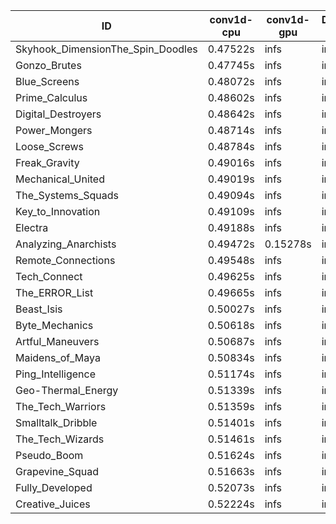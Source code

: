 |ID|conv1d-cpu|conv1d-gpu|DWSPConv2D-gpu|gemm-gpu|avg|
|-|-|-|-|-|-|
|Skyhook_DimensionThe_Spin_Doodles|0.47522s|infs|infs|4.58268s|infs|
|Gonzo_Brutes|0.47745s|infs|infs|4.57618s|infs|
|Blue_Screens|0.48072s|infs|infs|7.02091s|infs|
|Prime_Calculus|0.48602s|infs|infs|4.61287s|infs|
|Digital_Destroyers|0.48642s|infs|infs|4.55266s|infs|
|Power_Mongers|0.48714s|infs|infs|4.68926s|infs|
|Loose_Screws|0.48784s|infs|infs|4.66380s|infs|
|Freak_Gravity|0.49016s|infs|infs|4.55761s|infs|
|Mechanical_United|0.49019s|infs|infs|4.56648s|infs|
|The_Systems_Squads|0.49094s|infs|infs|7.06513s|infs|
|Key_to_Innovation|0.49109s|infs|infs|7.17537s|infs|
|Electra|0.49188s|infs|infs|7.11355s|infs|
|Analyzing_Anarchists|0.49472s|0.15278s|infs|7.13374s|infs|
|Remote_Connections|0.49548s|infs|infs|4.71760s|infs|
|Tech_Connect|0.49625s|infs|infs|7.08114s|infs|
|The_ERROR_List|0.49665s|infs|infs|4.55180s|infs|
|Beast_Isis|0.50027s|infs|infs|4.71922s|infs|
|Byte_Mechanics|0.50618s|infs|infs|7.06711s|infs|
|Artful_Maneuvers|0.50687s|infs|infs|4.59298s|infs|
|Maidens_of_Maya|0.50834s|infs|infs|4.58708s|infs|
|Ping_Intelligence|0.51174s|infs|infs|4.62453s|infs|
|Geo-Thermal_Energy|0.51339s|infs|infs|4.64756s|infs|
|The_Tech_Warriors|0.51359s|infs|infs|4.61192s|infs|
|Smalltalk_Dribble|0.51401s|infs|infs|4.58527s|infs|
|The_Tech_Wizards|0.51461s|infs|infs|4.62277s|infs|
|Pseudo_Boom|0.51624s|infs|infs|4.58867s|infs|
|Grapevine_Squad|0.51663s|infs|infs|4.63723s|infs|
|Fully_Developed|0.52073s|infs|infs|4.63705s|infs|
|Creative_Juices|0.52224s|infs|infs|4.63453s|infs|

